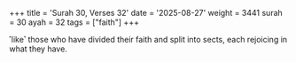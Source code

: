 +++
title = 'Surah 30, Verses 32'
date = '2025-08-27'
weight = 3441
surah = 30
ayah = 32
tags = ["faith"]
+++

˹like˺ those who have divided their faith and split into sects, each rejoicing in what they have.